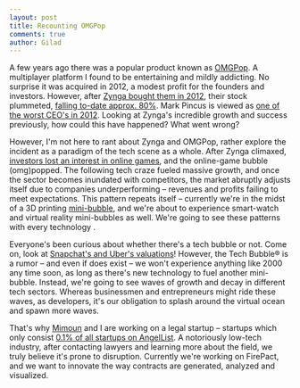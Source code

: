 ```yaml
---
layout: post
title: Recounting OMGPop
comments: true
author: Gilad
---
```


A few years ago there was a popular product known as [OMGPop](http://www.crunchbase.com/organization/omgpop). A multiplayer platform I found to be entertaining and mildly addicting. No surprise it was acquired in 2012, a modest profit for the founders and investors. However, after [Zynga bought them in 2012](http://techcrunch.com/2012/03/21/done-deal-zynga-gets-draw-something-phenom-by-acquiring-omgpop-were-hearing-210m/), their stock plummeted, [falling to-date approx. 80%](https://www.google.com/finance?chdnp=1&chdd=1&chds=1&chdv=1&chvs=maximized&chdeh=0&chfdeh=0&chdet=1406779279154&chddm=233317&chls=IntervalBasedLine&q=NASDAQ:ZNGA&ntsp=0&ei=gb_ZU5jHOYjCrQGevoC4CA). Mark Pincus is viewed as [one of the worst CEO's in 2012](http://www.businessweek.com/articles/2012-12-13/the-worst-ceos-of-2012). Looking at Zynga's incredible growth and success previously, how could this have happened? What went wrong? 

However, I'm not here to rant about Zynga and OMGPop, rather explore the incident as a paradigm of the tech scene as a whole. After Zynga climaxed, [investors lost an interest in online games](http://www.digi-capital.com/), and the online-game bubble (omg)popped. The following tech craze fueled massive growth, and once the sector becomes inundated with competitors, the market abruptly adjusts itself due to companies underperforming – revenues and profits failing to meet expectations. This pattern repeats itself – currently we're in the midst of a 3D printing [mini-bubble](http://www.3ders.org/pricecompare/3dprinters/), and we're about to experience smart-watch and virtual reality mini-bubbles as well. We're going to see these patterns with every technology . 

Everyone's been curious about whether there's a tech bubble or not. Come on, look at [Snapchat's and Uber's valuations](http://techcrunch.com/2014/07/30/snapchat-in-talks-with-alibaba-joins-the-10-billion-valuation-club/)! However, the Tech Bubble® is a rumor – and even if does exist – we won't experience anything like 2000 any time soon, as long as there's new technology to fuel another mini-bubble. Instead, we're going to see waves of growth and decay in different tech sectors. Whereas businessmen and entrepreneurs might ride these waves,  as developers, it's our obligation to splash around the virtual ocean and spawn more waves. 

That's why [Mimoun](http://mimouncadosch.github.io/) and I are working on a legal startup – startups which only consist [0.1% of all startups on AngelList](https://angel.co/companies?markets[]=Legal). A notoriously low-tech industry, after contacting lawyers and learning more about the field, we truly believe it's prone to disruption. Currently we're working on FirePact, and we want to innovate the way contracts are generated, analyzed and visualized. 